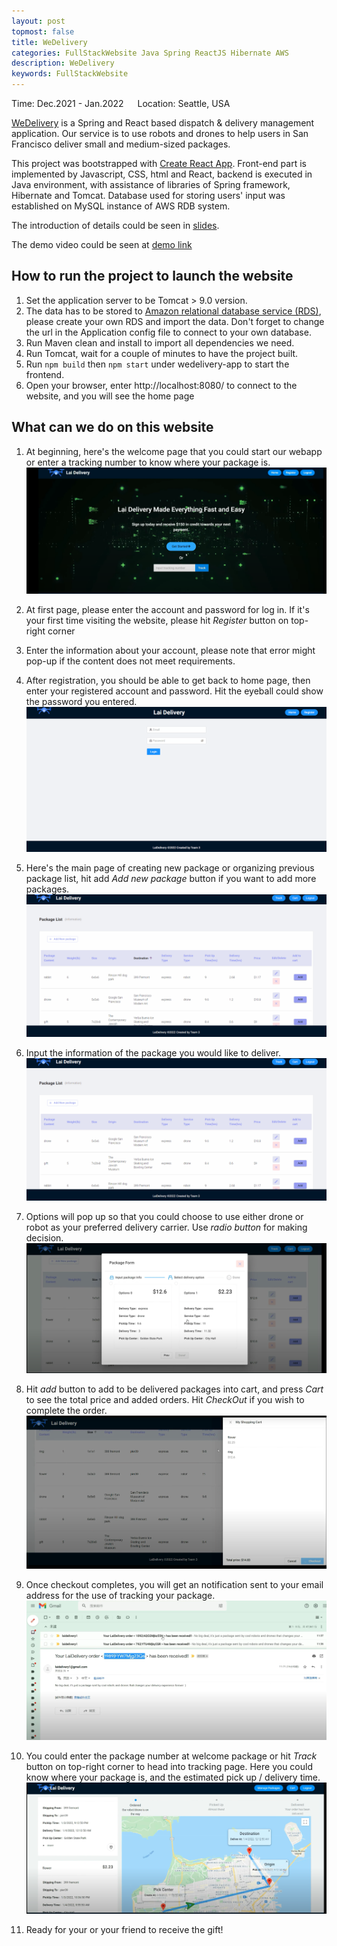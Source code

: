```yaml
---
layout: post
topmost: false
title: WeDelivery
categories: FullStackWebsite Java Spring ReactJS Hibernate AWS
description: WeDelivery
keywords: FullStackWebsite
---
```


Time: Dec.2021 - Jan.2022 &emsp; Location: Seattle, USA

[WeDelivery](https://github.com/Leluth/WeDelivery) is a Spring and React based dispatch & delivery management application. Our service is to use robots and drones to help users in San Francisco deliver small and medium-sized packages.

This project was bootstrapped with [Create React App](https://github.com/facebook/create-react-app). Front-end part is implemented by Javascript, CSS, html and React, backend is executed in Java environment, with assistance of libraries of Spring framework, Hibernate and Tomcat. Database used for storing users' input was established on MySQL instance of AWS RDB system.

The introduction of details could be seen in [slides](https://github.com/Leluth/WeDelivery/blob/main/images/LaiDelivery%201.0%20Demo.pdf).

The demo video could be seen at [demo link](https://www.youtube.com/watch?time_continue=1&v=04vbk0RKcxw&feature=emb_title)


## How to run the project to launch the website
1. Set the application server to be Tomcat > 9.0 version.
3. The data has to be stored to [Amazon relational database service (RDS)](https://aws.amazon.com/rds/), please create your own RDS and import the data. Don't forget to change the url in the Application config file to connect to your own database.
4. Run Maven clean and install to import all dependencies we need.
5. Run Tomcat, wait for a couple of minutes to have the project built.
6. Run ```npm build``` then ```npm start``` under wedelivery-app to start the frontend.
7. Open your browser, enter http://localhost:8080/ to connect to the website, and you will see the home page

## What can we do on this website
1. At beginning, here's the welcome page that you could start our webapp or enter a tracking number to know where your package is.![welcome](/images/posts/java/wedelivery-welcome.png)

2. At first page, please enter the account and password for log in. If it's your first time visiting the website, please hit *Register* button on top-right corner

2. Enter the information about your account, please note that error might pop-up if the content does not meet requirements.

3. After registration, you should be able to get back to home page, then enter your registered account and password. Hit the eyeball could show the password you entered.
![register&login](/images/posts/java/wedelivery-login.gif)

4. Here's the main page of creating new package or organizing previous package list, hit add *Add new package* button if you want to add more packages.
![packagelist](/images/posts/java/wedelivery-packagelist.gif)

5. Input the information of the package you would like to deliver.
![packageinput](/images/posts/java/wedelivery-package_input.gif)

6. Options will pop up so that you could choose to use either drone or robot as your preferred delivery carrier. Use *radio button* for making decision.
![options](/images/posts/java/wedelivery-options.png)

7. Hit *add* button to add to be delivered packages into cart, and press *Cart* to see the total price and added orders. Hit *CheckOut* if you wish to complete the order.
![checkout](/images/posts/java/wedelivery-checkout.png)

8. Once checkout completes, you will get an notification sent to your email address for the use of tracking your package. 
![mail](/images/posts/java/wedelivery-notification.png)

9. You could enter the package number at welcome package or hit *Track* button on top-right corner to head into tracking page. Here you could know where your package is, and the estimated pick up / delivery time.
![track](/images/posts/java/wedelivery-tracking.png)

10. Ready for your or your friend to receive the gift!